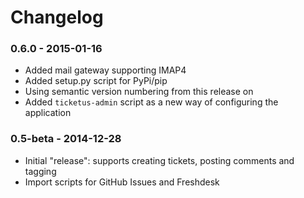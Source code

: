 Changelog
=========

### 0.6.0 - 2015-01-16

* Added mail gateway supporting IMAP4
* Added setup.py script for PyPi/pip
* Using semantic version numbering from this release on
* Added `ticketus-admin` script as a new way of configuring the application

### 0.5-beta - 2014-12-28

* Initial "release": supports creating tickets, posting comments and tagging
* Import scripts for GitHub Issues and Freshdesk

